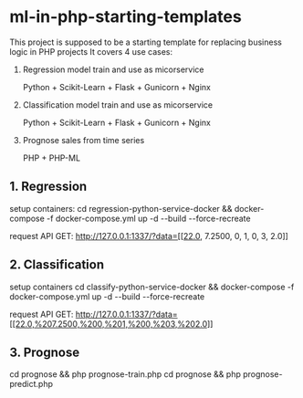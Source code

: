 # ml-in-php-starting-templates
This project is supposed to be a starting template for replacing business logic in PHP projects 
It covers 4 use cases:

1. Regression model train and use as micorservice

    Python + Scikit-Learn + Flask + Gunicorn + Nginx

2. Classification model train and use as micorservice

    Python + Scikit-Learn + Flask + Gunicorn + Nginx

2. Prognose sales from time series

    PHP + PHP-ML


## 1. Regression

setup containers:
cd regression-python-service-docker &&  docker-compose -f docker-compose.yml up -d --build --force-recreate

request API GET:
http://127.0.0.1:1337/?data=[[22.0, 7.2500, 0, 1, 0, 3, 2.0]]

## 2. Classification

setup containers
cd classify-python-service-docker &&  docker-compose -f docker-compose.yml up -d --build --force-recreate

request API GET:
http://127.0.0.1:1337/?data=[[22.0,%207.2500,%200,%201,%200,%203,%202.0]]

## 3. Prognose

cd prognose && php prognose-train.php
cd prognose && php prognose-predict.php

